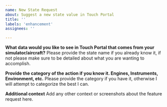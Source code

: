 ```yaml
---
name: New State Request
about: Suggest a new state value in Touch Portal
title: ''
labels: 'enhancement'
assignees: ''

---
```


**What data would you like to see in Touch Portal that comes from your simulator/aircraft?**
Please provide the state name if you already know it, if not please make sure to be detailed about what you are wanting to accomplish. 

**Provide the category of the action if you know it. Engines, Instruments, Environment, etc.**
Please provide the category if you have it, otherwise I will attempt to categorize the best I can.

**Additional context**
Add any other context or screenshots about the feature request here.
